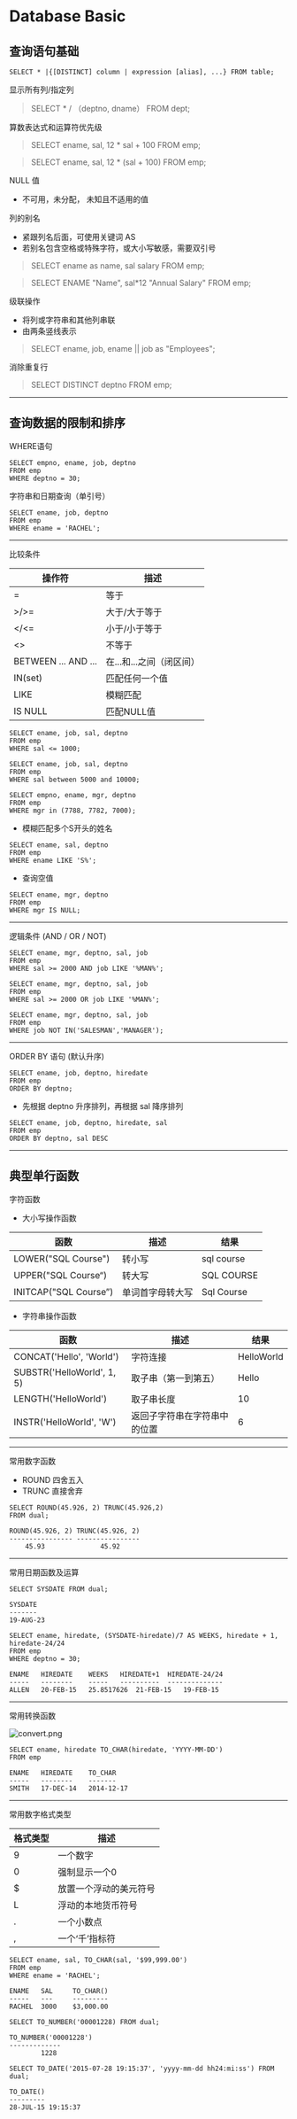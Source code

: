 # Database Basic

## 查询语句基础

`SELECT * |{[DISTINCT] column | expression [alias], ...} FROM table;`

显示所有列/指定列

> SELECT * / （deptno, dname） FROM dept;

算数表达式和运算符优先级

> SELECT ename, sal, 12 * sal + 100 FROM emp;

> SELECT ename, sal, 12 * (sal + 100) FROM emp;

NULL 值

- 不可用，未分配， 未知且不适用的值

列的别名

- 紧跟列名后面，可使用关键词 AS
- 若别名包含空格或特殊字符，或大小写敏感，需要双引号

> SELECT ename as name, sal salary FROM emp;

> SELECT ENAME "Name", sal*12 "Annual Salary" FROM emp;

级联操作

- 将列或字符串和其他列串联
- 由两条竖线表示

> SELECT ename, job, ename || job as "Employees";

消除重复行

> SELECT DISTINCT deptno FROM emp;

---

## 查询数据的限制和排序

WHERE语句

```
SELECT empno, ename, job, deptno
FROM emp
WHERE deptno = 30;
```

字符串和日期查询（单引号）

```
SELECT ename, job, deptno
FROM emp
WHERE ename = 'RACHEL';
```
---

比较条件

| 操作符 | 描述 |
| ------ | ----|
| = | 等于 |
| >/>= | 大于/大于等于 |
| </<= | 小于/小于等于 |
| <>| 不等于 |
|BETWEEN ... AND ... | 在...和...之间（闭区间）|
|IN(set) | 匹配任何一个值 |
|LIKE | 模糊匹配 |
|IS NULL | 匹配NULL值

```
SELECT ename, job, sal, deptno
FROM emp
WHERE sal <= 1000;
```

```
SELECT ename, job, sal, deptno
FROM emp
WHERE sal between 5000 and 10000;
```

```
SELECT empno, ename, mgr, deptno
FROM emp
WHERE mgr in (7788, 7782, 7000);
```

- 模糊匹配多个S开头的姓名

```
SELECT ename, sal, deptno
FROM emp
WHERE ename LIKE 'S%';
```

- 查询空值

```
SELECT ename, mgr, deptno
FROM emp
WHERE mgr IS NULL;
```
---

逻辑条件 (AND / OR / NOT)

```
SELECT ename, mgr, deptno, sal, job
FROM emp
WHERE sal >= 2000 AND job LIKE '%MAN%';
```

```
SELECT ename, mgr, deptno, sal, job
FROM emp
WHERE sal >= 2000 OR job LIKE '%MAN%';
```

```
SELECT ename, mgr, deptno, sal, job
FROM emp
WHERE job NOT IN('SALESMAN','MANAGER');
```
---
ORDER BY 语句 (默认升序)

```
SELECT ename, job, deptno, hiredate
FROM emp
ORDER BY deptno;
```

- 先根据 deptno 升序排列，再根据 sal 降序排列
```
SELECT ename, job, deptno, hiredate, sal
FROM emp
ORDER BY deptno, sal DESC
```

---

## 典型单行函数

字符函数

- 大小写操作函数

| 函数 | 描述 | 结果 |
| --- | --- | --- |
|LOWER("SQL Course")|转小写|sql course|
|UPPER("SQL Course“)|转大写|SQL COURSE|
|INITCAP("SQL Course”)|单词首字母转大写| Sql Course|

- 字符串操作函数

| 函数 | 描述 | 结果 |
| --- | --- | --- |
|CONCAT('Hello', 'World')|字符连接|HelloWorld|
|SUBSTR('HelloWorld', 1, 5)| 取子串（第一到第五）|Hello|
|LENGTH('HelloWorld')|取子串长度|10|
|INSTR('HelloWorld', 'W')| 返回子字符串在字符串中的位置|6|

---

常用数字函数
- ROUND 四舍五入
- TRUNC 直接舍弃

```
SELECT ROUND(45.926, 2) TRUNC(45.926,2)
FROM dual;

ROUND(45.926, 2) TRUNC(45.926, 2)
---------------- ----------------
    45.93              45.92
```

---

常用日期函数及运算
```
SELECT SYSDATE FROM dual;

SYSDATE
-------
19-AUG-23
```
```
SELECT ename, hiredate, (SYSDATE-hiredate)/7 AS WEEKS, hiredate + 1, hiredate-24/24
FROM emp
WHERE deptno = 30;

ENAME   HIREDATE    WEEKS   HIREDATE+1  HIREDATE-24/24
-----   --------    -----   ----------  --------------
ALLEN   20-FEB-15   25.8517626  21-FEB-15   19-FEB-15
```

---

常用转换函数

![convert.png](./img/convert.png)

```
SELECT ename, hiredate TO_CHAR(hiredate, 'YYYY-MM-DD')
FROM emp

ENAME   HIREDATE    TO_CHAR
-----   --------    -------
SMITH   17-DEC-14   2014-12-17
```

---

常用数字格式类型

|格式类型|描述|
| --- | --- |
| 9 | 一个数字 |
| 0 | 强制显示一个0 |
| $ | 放置一个浮动的美元符号 |
| L | 浮动的本地货币符号 |
| . | 一个小数点 |
| , | 一个‘千’指标符 |

```
SELECT ename, sal, TO_CHAR(sal, '$99,999.00')
FROM emp
WHERE ename = 'RACHEL';

ENAME   SAL     TO_CHAR()
-----   ---     ---------
RACHEL  3000    $3,000.00
```

```
SELECT TO_NUMBER('00001228) FROM dual;

TO_NUMBER('00001228')
-------------
        1228
```

```
SELECT TO_DATE('2015-07-28 19:15:37', 'yyyy-mm-dd hh24:mi:ss') FROM dual;

TO_DATE()
---------
28-JUL-15 19:15:37
```




